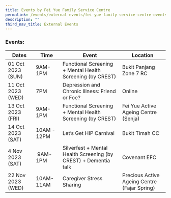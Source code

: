```yaml
---
title: Events by Fei Yue Family Service Centre
permalink: /events/external-events/fei-yue-family-service-centre-events/
description: ""
third_nav_title: External Events
---
```

### Events:




| Dates | Time | Event | Location | 
| -------- | -------- | -------- | -------- |
| 01 Oct 2023 (SUN)   | 9AM-1PM | Functional Screening + Mental Health Screening (by CREST)     | Bukit Panjang Zone 7 RC
| 11 Oct 2023 (WED)     | 7PM  | Depression and Chronic Illness: Friend or Foe?     | Online 
|13 Oct 2023 (FRI)    | 9AM-1PM     | Functional Screening + Mental Health Screening (by CREST)    | Fei Yue Active Ageing Centre (Senja)
| 14 Oct 2023 (SAT)     | 10AM - 12PM     | Let’s Get HIP Carnival | Bukit Timah CC
| 4 Nov 2023 (SAT)   |  9AM-1PM  | Silverfest + Mental Health Screening (by CREST) + Dementia talk    |  Covenant EFC 
| 22 Nov 2023 (WED)    | 10AM-11AM     | Caregiver Stress Sharing     | Precious Active Ageing Centre (Fajar Spring)